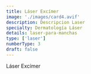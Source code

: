 ```yaml
---
title: Láser Excímer
image: './images/card4.avif'
description: Descripcion Laser
specialty: Dermatología Láser
details: laser-para-manchas
type: ['laser']
numberType: 3
draft: false
---
```


Láser Excímer
